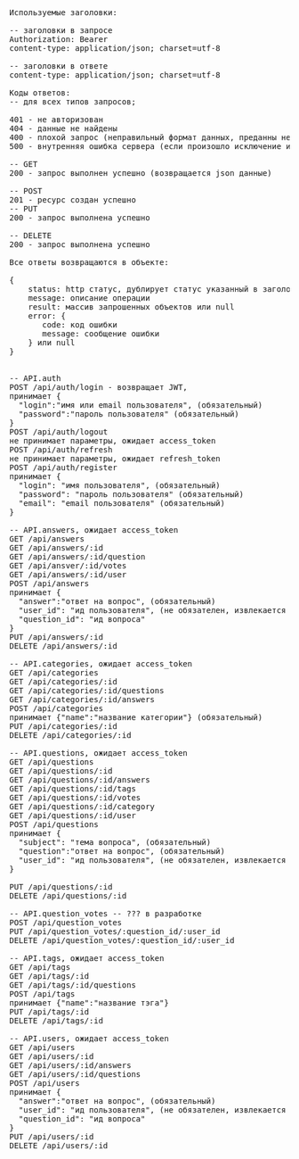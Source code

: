 <pre>
Используемые заголовки:

-- заголовки в запросе
Authorization: Bearer <JWT>
content-type: application/json; charset=utf-8

-- заголовки в ответе
content-type: application/json; charset=utf-8

Коды ответов:
-- для всех типов запросов;

401 - не авторизован
404 - данные не найдены
400 - плохой запрос (неправильный формат данных, преданны не все данные и т.п.)
500 - внутренняя ошибка сервера (если произошло исключение или ошибка

-- GET
200 - запрос выполнен успешно (возвращается json данные)

-- POST
201 - ресурс создан успешно
-- PUT
200 - запрос выполнена успешно

-- DELETE
200 - запрос выполнена успешно

Все ответы возвращаются в объекте: 

{
    status: http статус, дублирует статус указанный в заголовке ответа.
    message: описание операции
    result: массив запрошенных объектов или null
    error: {
       code: код ошибки
       message: сообщение ошибки
    } или null
}


-- API.auth
POST /api/auth/login - возвращает JWT, 
принимает {
  "login":"имя или email пользователя", (обязательный) 
  "password":"пароль пользователя" (обязательный)
}
POST /api/auth/logout
не принимает параметры, ожидает access_token
POST /api/auth/refresh
не принимает параметры, ожидает refresh_token
POST /api/auth/register
принимает {
  "login": "имя пользователя", (обязательный) 
  "password": "пароль пользователя" (обязательный)
  "email": "email пользователя" (обязательный)
}

-- API.answers, ожидает access_token 
GET /api/answers
GET /api/answers/:id
GET /api/answers/:id/question
GET /api/ansver/:id/votes
GET /api/answers/:id/user
POST /api/answers
принимает { 
  "answer":"ответ на вопрос", (обязательный) 
  "user_id": "ид пользователя", (не обязателен, извлекается из JWT если не указан)
  "question_id": "ид вопроса"
}
PUT /api/answers/:id
DELETE /api/answers/:id

-- API.categories, ожидает access_token
GET /api/categories
GET /api/categories/:id
GET /api/categories/:id/questions
GET /api/categories/:id/answers
POST /api/categories
принимает {"name":"название категории"} (обязательный)
PUT /api/categories/:id
DELETE /api/categories/:id

-- API.questions, ожидает access_token
GET /api/questions
GET /api/questions/:id
GET /api/questions/:id/answers
GET /api/questions/:id/tags
GET /api/questions/:id/votes
GET /api/questions/:id/category
GET /api/questions/:id/user
POST /api/questions
принимает {
  "subject": "тема вопроса", (обязательный)
  "question":"ответ на вопрос", (обязательный) 
  "user_id": "ид пользователя", (не обязателен, извлекается из JWT если не указан
}

PUT /api/questions/:id
DELETE /api/questions/:id

-- API.question_votes -- ??? в разработке
POST /api/question_votes
PUT /api/question_votes/:question_id/:user_id
DELETE /api/question_votes/:question_id/:user_id

-- API.tags, ожидает access_token
GET /api/tags
GET /api/tags/:id
GET /api/tags/:id/questions
POST /api/tags
принимает {"name":"название тэга"}
PUT /api/tags/:id
DELETE /api/tags/:id

-- API.users, ожидает access_token
GET /api/users
GET /api/users/:id
GET /api/users/:id/answers
GET /api/users/:id/questions
POST /api/users
принимает { 
  "answer":"ответ на вопрос", (обязательный) 
  "user_id": "ид пользователя", (не обязателен, извлекается из JWT если не указан)
  "question_id": "ид вопроса"
}
PUT /api/users/:id
DELETE /api/users/:id
</pre>
